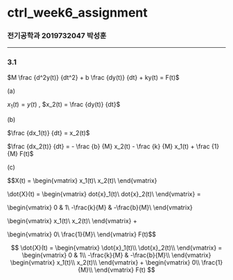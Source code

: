 # ctrl_week6_assignment

### 전기공학과 2019732047 박성훈
---
### 3.1

$M \frac {d^2y(t)} {dt^2} + b \frac {dy(t)} {dt} + ky(t) = F(t)$

(a)

$x_1(t) = y(t)$ , $x_2(t) = \frac {dy(t)} {dt}$

(b)

$\frac {dx_1(t)} {dt} = x_2(t)$

$\frac {dx_2(t)} {dt} = - \frac {b} {M} x_2(t) - \frac {k} {M} x_1(t) + \frac {1} {M} F(t)$

(c)

$$X(t) =
\begin{vmatrix}
  x_1(t)\\
  x_2(t)\\
\end{vmatrix}

\dot{X}(t) =
\begin{vmatrix}
  dot{x}_1(t)\\
  dot{x}_2(t)\\
\end{vmatrix} = 

\begin{vmatrix}
  0 & 1\\
  -\frac{k}{M} & -\frac{b}{M}\\
\end{vmatrix}

\begin{vmatrix}
  x_1(t)\\
  x_2(t)\\
\end{vmatrix} +

\begin{vmatrix}
  0\\
  \frac{1}{M}\\
\end{vmatrix} F(t)$$


$$
\dot{X}(t) =
\begin{vmatrix}
\dot{x}_1(t)\\
\dot{x}_2(t)\\
\end{vmatrix} =
\begin{vmatrix}
0 & 1\\
-\frac{k}{M} & -\frac{b}{M}\\
\end{vmatrix}
\begin{vmatrix}
x_1(t)\\
x_2(t)\\
\end{vmatrix} +
\begin{vmatrix}
0\\
\frac{1}{M}\\
\end{vmatrix} F(t)
$$

